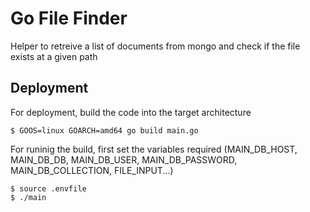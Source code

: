 # Go File Finder

Helper to retreive a list of documents from mongo and check if the file exists at a given path

## Deployment

For deployment, build the code into the target architecture
```
$ GOOS=linux GOARCH=amd64 go build main.go
```

For runinig the build, first set the variables required (MAIN_DB_HOST, MAIN_DB_DB, MAIN_DB_USER, MAIN_DB_PASSWORD, MAIN_DB_COLLECTION, FILE_INPUT...)
```
$ source .envfile
$ ./main
```